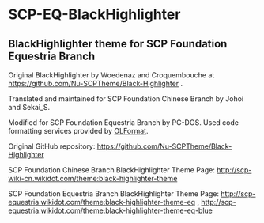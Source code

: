 # SCP-EQ-BlackHighlighter

## BlackHighlighter theme for SCP Foundation Equestria Branch

Original BlackHighlighter by Woedenaz and Croquembouche at https://github.com/Nu-SCPTheme/Black-Highlighter .

Translated and maintained for SCP Foundation Chinese Branch by Johoi and Sekai_S.

Modified for SCP Foundation Equestria Branch by PC-DOS. Used code formatting services provided by [OLFormat](http://cn.olformat.com/).

Original GitHub repository: https://github.com/Nu-SCPTheme/Black-Highlighter

SCP Foundation Chinese Branch BlackHighlighter Theme Page: http://scp-wiki-cn.wikidot.com/theme:black-highlighter-theme

SCP Foundation Equestria Branch BlackHighlighter Theme Page: http://scp-equestria.wikidot.com/theme:black-highlighter-theme-eq , http://scp-equestria.wikidot.com/theme:black-highlighter-theme-eq-blue
